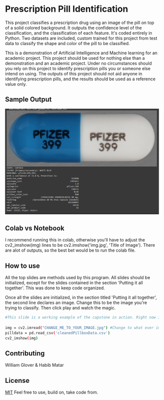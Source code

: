 #  Prescription Pill Identification 

This project classifies a prescription drug using an image of the pill on top of a solid colored background. It outputs the confidence level of the classification, and the classification of each feature. It's coded entirely in Python. Two datasets are included, custom trained for this project from test data to classify the shape and color of the pill to be classified. 

This is a demonstration of Artificial Intelligence and Machine learning for an academic project. This project should be used for nothing else than a demonstration and an academic project. Under no circumstances should you rely on this project to identify prescription pills you or someone else intend on using. The outputs of this project should not aid anyone in identifying prescription pills, and the results should be used as a reference value only. 

## Sample Output
![alt text](https://github.com/WillDeveloped/PrescriptionDrugClassifier/blob/main/SampleOutput.png?raw=true)

## Colab vs Notebook

I recommend running this in colab, otherwise you'll have to adjust the cv2_imshow(img) lines to be cv2.imshow('img.jpg', 'Title of Image'). There are alot of outputs, so the best bet would be to run the colab file. 




## How to use

All the top slides are methods used by this program. All slides should be initialized, except for the slides contained in the section 'Putting it all together'. This was done to keep code organized. 

Once all the slides are initialized, in the section titled 'Putting it all together', the second line declares an image. Change this to be the image you're trying to classify. Then click play and watch the magic. 

```bash
#This slide is a working example of the capstone in action. Right now images need to be individual. 

img = cv2.imread("CHANGE_ME_TO_YOUR_IMAGE.jpg") #Change to what ever image is being passed in
pilldata = pd.read_csv('cleanedPillboxData.csv')
cv2_imshow(img)
```

## Contributing
William Glover & 
Habib Matar

## License
[MIT](https://choosealicense.com/licenses/mit/) Feel free to use, build on, take code from. 

